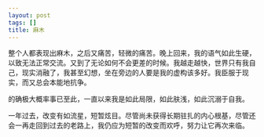 ```yaml
---
layout: post
tags: []
title: 麻木
---
```


整个人都表现出麻木，之后又痛苦，轻微的痛苦。晚上回来，我的语气如此生硬，以致无法正常交流。又到了无论如何不会更差的时候。我越走越快，世界只有我自己，现实消融了，我甚至幻想，坐在旁边的人要是我的虚构该多好。我臣服于现实，而又总会本能地抗争。

的确极大概率事已至此，一直以来我是如此局限，如此肤浅，如此沉溺于自我。

一年过去，改变有如流星，短暂炫目。尽管尚未获得长期驻扎的内心根基，尽管还会一再走回到过去的老路上，我仍应为短暂的改变而欢呼，努力让它再次来临。

